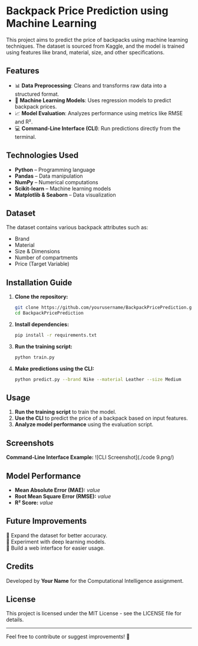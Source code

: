 # Backpack Price Prediction using Machine Learning

This project aims to predict the price of backpacks using machine learning techniques. The dataset is sourced from Kaggle, and the model is trained using features like brand, material, size, and other specifications.

## Features
- 📊 **Data Preprocessing**: Cleans and transforms raw data into a structured format.
- 🤖 **Machine Learning Models**: Uses regression models to predict backpack prices.
- 📈 **Model Evaluation**: Analyzes performance using metrics like RMSE and R².
- 💻 **Command-Line Interface (CLI)**: Run predictions directly from the terminal.

## Technologies Used
- **Python** – Programming language
- **Pandas** – Data manipulation
- **NumPy** – Numerical computations
- **Scikit-learn** – Machine learning models
- **Matplotlib & Seaborn** – Data visualization

## Dataset
The dataset contains various backpack attributes such as:
- Brand
- Material
- Size & Dimensions
- Number of compartments
- Price (Target Variable)

## Installation Guide
1. **Clone the repository:**
   ```sh
   git clone https://github.com/yourusername/BackpackPricePrediction.git
   cd BackpackPricePrediction
   ```
2. **Install dependencies:**
   ```sh
   pip install -r requirements.txt
   ```
3. **Run the training script:**
   ```sh
   python train.py
   ```
4. **Make predictions using the CLI:**
   ```sh
   python predict.py --brand Nike --material Leather --size Medium
   ```

## Usage
1. **Run the training script** to train the model.
2. **Use the CLI** to predict the price of a backpack based on input features.
3. **Analyze model performance** using the evaluation script.

## Screenshots
**Command-Line Interface Example:**
![CLI Screenshot](./code 9.png/)

## Model Performance
- **Mean Absolute Error (MAE):** _value_
- **Root Mean Square Error (RMSE):** _value_
- **R² Score:** _value_

## Future Improvements
🔹 Expand the dataset for better accuracy.  
🔹 Experiment with deep learning models.  
🔹 Build a web interface for easier usage.  

## Credits
Developed by **Your Name** for the Computational Intelligence assignment.

## License
This project is licensed under the MIT License - see the LICENSE file for details.

---
Feel free to contribute or suggest improvements! 🚀

